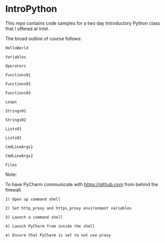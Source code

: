 IntroPython
===========

This repo contains code samples for a two day Introductory Python class that I offered at Intel.

The broad outline of course follows:

    HelloWorld

    Variables

    Operators

    Functions01

    Functions02

    Functions03

    Loops

    Strings01

    Strings02

    Lists01

    Lists02

    CmdLineArgs1

    CmdLineArgs2

    Files



Note:

To have PyCharm communicate with https://github.com from behind the firewall.

    1) Open up command shell

    2) Set http_proxy and https_proxy environment variables

    3) Launch a command shell

    4) Launch PyCharm from inside the shell

    4) Ensure that PyCharm is set to not use proxy


